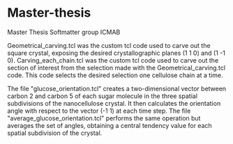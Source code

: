# Master-thesis
Master Thesis Softmatter group ICMAB

Geometrical_carving.tcl was the custom tcl code used to carve out the square crystal, exposing the desired crystallographic planes (1 1 0) and (1 -1 0).
Carving_each_chain.tcl was the custom tcl code used to carve out the section of interest from the selection made with the Geometrical_carving.tcl code. This code selects the desired selection one cellulose chain at a time.

The file "glucose_orientation.tcl" creates a two-dimensional vector between carbon 2 and carbon 5 of each sugar molecule in the three spatial subdivisions of the nanocellulose crystal. It then calculates the orientation angle with respect to the vector (-1 1) at each time step.
The file "average_glucose_orientation.tcl" performs the same operation but averages the set of angles, obtaining a central tendency value for each spatial subdivision of the crystal.
